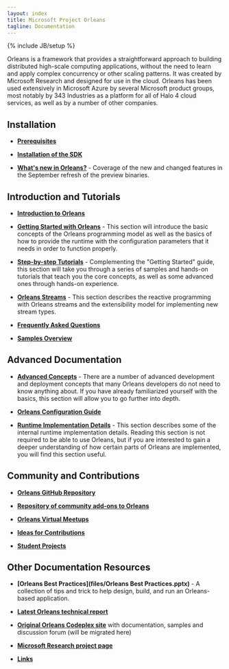 ```yaml
---
layout: index
title: Microsoft Project Orleans
tagline: Documentation
---
```

{% include JB/setup %}

Orleans is a framework that provides a straightforward approach to building distributed high-scale computing applications, without the need to learn and apply complex concurrency or other scaling patterns. It was created by Microsoft Research and designed for use in the cloud. Orleans has been used extensively in Microsoft Azure by several Microsoft product groups, most notably by 343 Industries as a platform for all of Halo 4 cloud services, as well as by a number of other companies.

## Installation 

* **[Prerequisites](Prerequisites)**

* **[Installation of the SDK](Installation)**

* **[What's new in Orleans?](What's-new-in-Orleans)** - Coverage of the new and changed features in the September refresh of the preview binaries.

## Introduction and Tutorials

* **[Introduction to Orleans](Introduction)**

* **[Getting Started with Orleans](Getting-Started-With-Orleans)** - This section will introduce the basic concepts of the Orleans programming model as well as the basics of how to provide the runtime with the configuration parameters that it needs in order to function properly.

* **[Step-by-step Tutorials](Step-by-step-Tutorials)** - Complementing the "Getting Started" guide, this section will take you through a series of samples and hands-on tutorials that teach you the core concepts, as well as some advanced ones through hands-on experience.

* **[Orleans Streams](Orleans-Streams)** - This section describes the reactive programming with Orleans streams and the extensibility model for implementing new stream types.

* **[Frequently Asked Questions](Frequently-Asked-Questions)**

* **[Samples Overview](Samples-Overview)**

## Advanced Documentation

* **[Advanced Concepts](Advanced-Concepts)** - There are a number of advanced development and deployment concepts that many Orleans developers do not need to know anything about. If you have already familiarized yourself with the basics, this section will allow you to go further into depth.

* **[Orleans Configuration Guide](Orleans-Configuration-Guide)**

* **[Runtime Implementation Details](Runtime-Implementation-Details)** - This section describes some of the internal runtime implementation details. Reading this section is not required to be able to use Orleans, but if you are interested to gain a deeper understanding of how certain parts of Orleans are implemented, you will find this section useful.

## Community and Contributions

* **[Orleans GitHub Repository](https://github.com/dotnet/orleans)**

* **[Repository of community add-ons to Orleans](https://github.com/OrleansContrib)**

* **[Orleans Virtual Meetups](https://github.com/OrleansContrib/meetups)**

* **[Ideas for Contributions](Ideas-for-Contributions)**

* **[Student Projects](Student-Projects)**

## Other Documentation Resources

* **[Orleans Best Practices](files/Orleans Best Practices.pptx)** - A collection of tips and trick to help design, build, and run an Orleans-based application.

* **[Latest Orleans technical report](http://research.microsoft.com/pubs/210931/Orleans-MSR-TR-2014-41.pdf)**

* **[Original Orleans Codeplex site](https://orleans.codeplex.com)** with documentation, samples and discussion forum (will be migrated here)

* **[Microsoft Research project page](http://research.microsoft.com/en-us/projects/orleans/)**

* **[Links](Links)**
